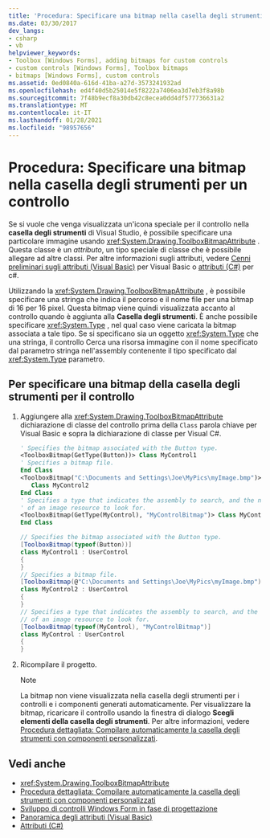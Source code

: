 ```yaml
---
title: 'Procedura: Specificare una bitmap nella casella degli strumenti per un controllo'
ms.date: 03/30/2017
dev_langs:
- csharp
- vb
helpviewer_keywords:
- Toolbox [Windows Forms], adding bitmaps for custom controls
- custom controls [Windows Forms], Toolbox bitmaps
- bitmaps [Windows Forms], custom controls
ms.assetid: 0ed0840a-616d-41ba-a27d-3573241932ad
ms.openlocfilehash: ed4f40d5b25014e5f8222a7406ea3d7eb3f8a98b
ms.sourcegitcommit: 7f48b9ecf8a30db42c8ecea0dd4df577736631a2
ms.translationtype: MT
ms.contentlocale: it-IT
ms.lasthandoff: 01/28/2021
ms.locfileid: "98957656"
---
```

# <a name="how-to-provide-a-toolbox-bitmap-for-a-control"></a>Procedura: Specificare una bitmap nella casella degli strumenti per un controllo

Se si vuole che venga visualizzata un'icona speciale per il controllo nella **casella degli strumenti** di Visual Studio, è possibile specificare una particolare immagine usando <xref:System.Drawing.ToolboxBitmapAttribute> . Questa classe è un *attributo*, un tipo speciale di classe che è possibile allegare ad altre classi. Per altre informazioni sugli attributi, vedere [Cenni preliminari sugli attributi (Visual Basic)](/dotnet/visual-basic/programming-guide/concepts/attributes/index) per Visual Basic o [attributi (C#)](/dotnet/csharp/programming-guide/concepts/attributes/index) per c#.

Utilizzando la <xref:System.Drawing.ToolboxBitmapAttribute> , è possibile specificare una stringa che indica il percorso e il nome file per una bitmap di 16 per 16 pixel. Questa bitmap viene quindi visualizzata accanto al controllo quando è aggiunta alla **Casella degli strumenti**. È anche possibile specificare <xref:System.Type> , nel qual caso viene caricata la bitmap associata a tale tipo. Se si specificano sia un oggetto <xref:System.Type> che una stringa, il controllo Cerca una risorsa immagine con il nome specificato dal parametro stringa nell'assembly contenente il tipo specificato dal <xref:System.Type> parametro.

## <a name="to-specify-a-toolbox-bitmap-for-your-control"></a>Per specificare una bitmap della casella degli strumenti per il controllo

1. Aggiungere alla <xref:System.Drawing.ToolboxBitmapAttribute> dichiarazione di classe del controllo prima della `Class` parola chiave per Visual Basic e sopra la dichiarazione di classe per Visual C#.

    ```vb
    ' Specifies the bitmap associated with the Button type.
    <ToolboxBitmap(GetType(Button))> Class MyControl1
    ' Specifies a bitmap file.
    End Class
    <ToolboxBitmap("C:\Documents and Settings\Joe\MyPics\myImage.bmp")> _
       Class MyControl2
    End Class
    ' Specifies a type that indicates the assembly to search, and the name
    ' of an image resource to look for.
    <ToolboxBitmap(GetType(MyControl), "MyControlBitmap")> Class MyControl
    End Class
    ```

    ```csharp
    // Specifies the bitmap associated with the Button type.
    [ToolboxBitmap(typeof(Button))]
    class MyControl1 : UserControl
    {
    }
    // Specifies a bitmap file.
    [ToolboxBitmap(@"C:\Documents and Settings\Joe\MyPics\myImage.bmp")]
    class MyControl2 : UserControl
    {
    }
    // Specifies a type that indicates the assembly to search, and the name
    // of an image resource to look for.
    [ToolboxBitmap(typeof(MyControl), "MyControlBitmap")]
    class MyControl : UserControl
    {
    }
    ```

2. Ricompilare il progetto.

    > [!NOTE]
    > La bitmap non viene visualizzata nella casella degli strumenti per i controlli e i componenti generati automaticamente. Per visualizzare la bitmap, ricaricare il controllo usando la finestra di dialogo **Scegli elementi della casella degli strumenti**. Per altre informazioni, vedere [Procedura dettagliata: Compilare automaticamente la casella degli strumenti con componenti personalizzati](walkthrough-automatically-populating-the-toolbox-with-custom-components.md).

## <a name="see-also"></a>Vedi anche

- <xref:System.Drawing.ToolboxBitmapAttribute>
- [Procedura dettagliata: Compilare automaticamente la casella degli strumenti con componenti personalizzati](walkthrough-automatically-populating-the-toolbox-with-custom-components.md)
- [Sviluppo di controlli Windows Form in fase di progettazione](developing-windows-forms-controls-at-design-time.md)
- [Panoramica degli attributi (Visual Basic)](/dotnet/visual-basic/programming-guide/concepts/attributes/index)
- [Attributi (C#)](/dotnet/csharp/programming-guide/concepts/attributes/index)

